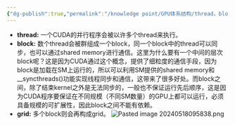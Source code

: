 ```yaml
---
{"dg-publish":true,"permalink":"/knowledge point/GPU体系结构/thread，block，grid的概念与关联/","dgPassFrontmatter":true}
---
```


- **thread:** 一个CUDA的并行程序会被以许多个thread来执行。
- **block:** 数个thread会被群组成一个block，同一个block中的thread可以同步，也可以通过shared memory进行通信。这里为什么要有一个中间的层次block呢？这是因为CUDA通过这个概念，提供了细粒度的通信手段，因为block是加载在SM上运行的，所以可以利用SM提供的shared memory和__syncthreads()功能实现线程同步和通信，这带来了很多好处。而block之间，除了结束kernel之外是无法同步的，一般也不保证运行先后顺序，这是因为CUDA程序要保证在不同规模（不同SM数量）的GPU上都可以运行，必须具备规模的可扩展性，因此block之间不能有依赖。
- **grid:** 多个block则会再构成grid。
![Pasted image 20240518095838.png](/img/user/Pasted%20image%2020240518095838.png)